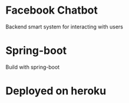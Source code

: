 # Facebook Chatbot
Backend smart system for interacting with users

# Spring-boot
Build with spring-boot

# Deployed on heroku
